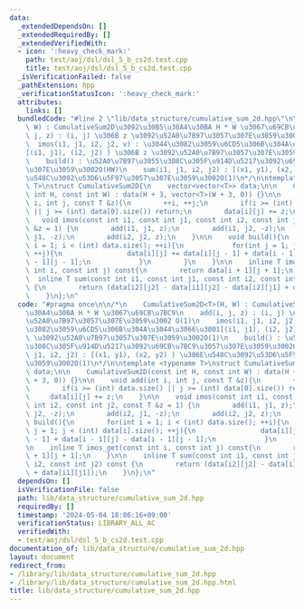 ```yaml
---
data:
  _extendedDependsOn: []
  _extendedRequiredBy: []
  _extendedVerifiedWith:
  - icon: ':heavy_check_mark:'
    path: test/aoj/dsl/dsl_5_b_cs2d.test.cpp
    title: test/aoj/dsl/dsl_5_b_cs2d.test.cpp
  _isVerificationFailed: false
  _pathExtension: hpp
  _verificationStatusIcon: ':heavy_check_mark:'
  attributes:
    links: []
  bundledCode: "#line 2 \"lib/data_structure/cumulative_sum_2d.hpp\"\n\n/*\n    CumulativeSum2D<T>(H,\
    \ W) : CumulativeSum2D\u3092\u30B5\u30A4\u30BA H * W \u3067\u69CB\u7BC9\n    add(i,\
    \ j, z) : (i, j) \u306B z \u3092\u52A0\u7B97\u3057\u307E\u3059\u3002 O(1)\n  \
    \  imos(i1, j1, i2, j2, v) : \u3044\u3082\u3059\u6CD5\u306B\u304A\u3044\u3066\u3001\
    [(i1, j1), (i2, j2) ) \u306B z \u3092\u52A0\u7B97\u3057\u307E\u3059\u3002O(1)\n\
    \    build() : \u52A0\u7B97\u3055\u308C\u305F\u914D\u5217\u3092\u69CB\u7BC9\u3057\
    \u307E\u3059\u3002O(HW)\n    sum(i1, j1, i2, j2) : [(x1, y1), (x2, y2) ) \u306E\
    \u548C\u3092\u53D6\u5F97\u3057\u307E\u3059\u3002O(1)\n*/\n\ntemplate <typename\
    \ T>\nstruct CumulativeSum2D{\n    vector<vector<T>> data;\n\n    CumulativeSum2D(const\
    \ int H, const int W) : data(H + 3, vector<T>(W + 3, 0)) {}\n\n    void add(int\
    \ i, int j, const T &z){\n        ++i, ++j;\n        if(i >= (int) data.size()\
    \ || j >= (int) data[0].size()) return;\n        data[i][j] += z;\n    }\n\n \
    \   void imos(const int i1, const int j1, const int i2, const int j2, const T\
    \ &z = 1) {\n        add(i1, j1, z);\n        add(i1, j2, -z);\n        add(i2,\
    \ j1, -z);\n        add(i2, j2, z);\n    }\n\n    void build(){\n        for(int\
    \ i = 1; i < (int) data.size(); ++i){\n            for(int j = 1; j < (int) data[i].size();\
    \ ++j){\n                data[i][j] += data[i][j - 1] + data[i - 1][j] - data[i\
    \ - 1][j - 1];\n            }\n        }\n    }\n\n    inline T imos_get(const\
    \ int i, const int j) const{\n        return data[i + 1][j + 1];\n    }\n\n  \
    \  inline T sum(const int i1, const int j1, const int i2, const int j2) const\
    \ {\n        return (data[i2][j2] - data[i1][j2] - data[i2][j1] + data[i1][j1]);\n\
    \    }\n};\n"
  code: "#pragma once\n\n/*\n    CumulativeSum2D<T>(H, W) : CumulativeSum2D\u3092\u30B5\
    \u30A4\u30BA H * W \u3067\u69CB\u7BC9\n    add(i, j, z) : (i, j) \u306B z \u3092\
    \u52A0\u7B97\u3057\u307E\u3059\u3002 O(1)\n    imos(i1, j1, i2, j2, v) : \u3044\
    \u3082\u3059\u6CD5\u306B\u304A\u3044\u3066\u3001[(i1, j1), (i2, j2) ) \u306B z\
    \ \u3092\u52A0\u7B97\u3057\u307E\u3059\u3002O(1)\n    build() : \u52A0\u7B97\u3055\
    \u308C\u305F\u914D\u5217\u3092\u69CB\u7BC9\u3057\u307E\u3059\u3002O(HW)\n    sum(i1,\
    \ j1, i2, j2) : [(x1, y1), (x2, y2) ) \u306E\u548C\u3092\u53D6\u5F97\u3057\u307E\
    \u3059\u3002O(1)\n*/\n\ntemplate <typename T>\nstruct CumulativeSum2D{\n    vector<vector<T>>\
    \ data;\n\n    CumulativeSum2D(const int H, const int W) : data(H + 3, vector<T>(W\
    \ + 3, 0)) {}\n\n    void add(int i, int j, const T &z){\n        ++i, ++j;\n\
    \        if(i >= (int) data.size() || j >= (int) data[0].size()) return;\n   \
    \     data[i][j] += z;\n    }\n\n    void imos(const int i1, const int j1, const\
    \ int i2, const int j2, const T &z = 1) {\n        add(i1, j1, z);\n        add(i1,\
    \ j2, -z);\n        add(i2, j1, -z);\n        add(i2, j2, z);\n    }\n\n    void\
    \ build(){\n        for(int i = 1; i < (int) data.size(); ++i){\n            for(int\
    \ j = 1; j < (int) data[i].size(); ++j){\n                data[i][j] += data[i][j\
    \ - 1] + data[i - 1][j] - data[i - 1][j - 1];\n            }\n        }\n    }\n\
    \n    inline T imos_get(const int i, const int j) const{\n        return data[i\
    \ + 1][j + 1];\n    }\n\n    inline T sum(const int i1, const int j1, const int\
    \ i2, const int j2) const {\n        return (data[i2][j2] - data[i1][j2] - data[i2][j1]\
    \ + data[i1][j1]);\n    }\n};\n"
  dependsOn: []
  isVerificationFile: false
  path: lib/data_structure/cumulative_sum_2d.hpp
  requiredBy: []
  timestamp: '2024-05-04 18:06:16+09:00'
  verificationStatus: LIBRARY_ALL_AC
  verifiedWith:
  - test/aoj/dsl/dsl_5_b_cs2d.test.cpp
documentation_of: lib/data_structure/cumulative_sum_2d.hpp
layout: document
redirect_from:
- /library/lib/data_structure/cumulative_sum_2d.hpp
- /library/lib/data_structure/cumulative_sum_2d.hpp.html
title: lib/data_structure/cumulative_sum_2d.hpp
---
```

